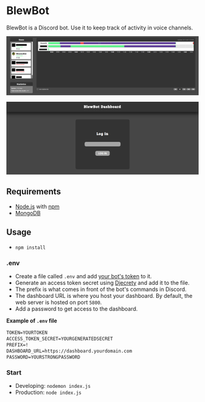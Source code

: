 # BlewBot

BlewBot is a Discord bot. Use it to keep track of activity in voice channels.

![Dashboard](https://github.com/WouterK12/BlewBot/blob/master/screenshots/dashboard.png?raw=true)

![Login](https://github.com/WouterK12/BlewBot/blob/master/screenshots/login.png?raw=true)

## Requirements

- [Node.js](https://nodejs.org/en/) with [npm](https://www.npmjs.com/)
- [MongoDB](https://www.mongodb.com/try/download/community)

## Usage

- `npm install`

### .env

- Create a file called `.env` and add [your bot's token](https://discord.com/developers) to it.
- Generate an access token secret using [Djecrety](https://djecrety.ir/) and add it to the file.
- The prefix is what comes in front of the bot's commands in Discord.
- The dashboard URL is where you host your dashboard. By default, the web server is hosted on port `5800`.
- Add a password to get access to the dashboard.

**Example of `.env` file**

```.env
TOKEN=YOURTOKEN
ACCESS_TOKEN_SECRET=YOURGENERATEDSECRET
PREFIX=!
DASHBOARD_URL=https://dashboard.yourdomain.com
PASSWORD=YOURSTRONGPASSWORD
```

### Start

- Developing: `nodemon index.js`
- Production: `node index.js`
